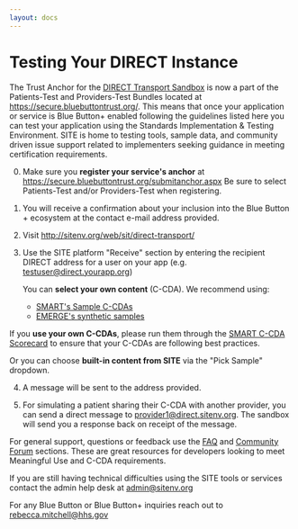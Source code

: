 ```yaml
---
layout: docs
---
```


# Testing Your DIRECT Instance

The Trust Anchor for the [DIRECT Transport Sandbox](http://sitenv.org/web/sit/direct-transport/) is now a part of the Patients-Test and Providers-Test Bundles located at https://secure.bluebuttontrust.org/. This means that once your application or service is Blue Button+ enabled following the guidelines listed here you can test your application using the Standards Implementation & Testing Environment. SITE is home to testing tools, sample data, and community driven issue support related to implementers seeking guidance in meeting certification requirements.

0. Make sure you **register your service's anchor** at https://secure.bluebuttontrust.org/submitanchor.aspx
Be sure to select Patients-Test and/or Providers-Test when registering.

1. You will receive a confirmation about your inclusion into the Blue Button + ecosystem at the contact e-mail address provided.

2. Visit http://sitenv.org/web/sit/direct-transport/

3. Use the SITE platform "Receive" section by entering the recipient DIRECT address for a user on your app (e.g. testuser@direct.yourapp.org)
	 
	You can **select your own content** (C-CDA). We recommend using:
	- [SMART's Sample C-CDAs](https://github.com/chb/sample_ccdas)
	- [EMERGE's synthetic samples](https://github.com/chb/sample_ccdas/tree/master/EMERGE)

If you **use your own C-CDAs**, please run them through the [SMART C-CDA Scorecard](http://ccda-scorecard.smartplatforms.org) to ensure that your C-CDAs are following best practices.

Or you can choose **built-in content from SITE** via the "Pick Sample" dropdown. 

4. A message will be sent to the address provided.

5. For simulating a patient sharing their C-CDA with another provider, you can send a direct message to [provider1@direct.sitenv.org](mailto:provider1@direct.sitenv.org "provider1@direct.sitenv.org"). The sandbox will send you a response back on receipt of the message.

For general support, questions or feedback use the [FAQ](http://forum.sitenv.org/faq.php?sid=e53ef049de59c897fd484f8b72d1a53f) and [Community Forum](http://forum.sitenv.org/) sections. These are great resources for developers looking to meet Meaningful Use and C-CDA requirements.

If you are still having technical difficulties using the SITE tools or services contact the admin help desk at [admin@sitenv.org](mailto:admin@sitenv.org)

For any Blue Button or Blue Button+ inquiries reach out to [rebecca.mitchell@hhs.gov](mailto:rebecca.mitchell@hhs.gov)
